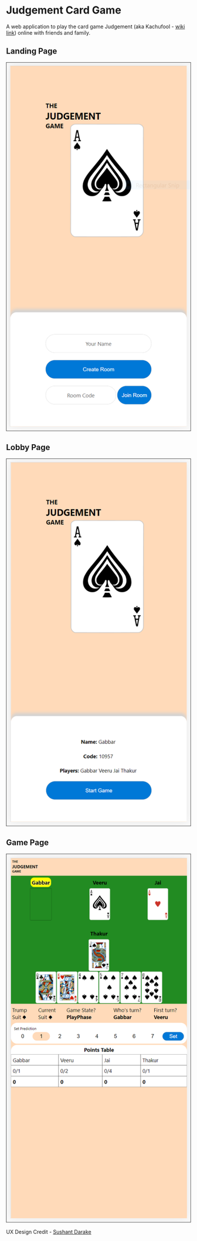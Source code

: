 # Judgement Card Game
A web application to play the card game Judgement (aka Kachufool - [wiki link](https://en.wikipedia.org/wiki/Kachufool)) online with friends and family.

## Landing Page
![LandingPage](https://github.com/nikpan/judgement-game/blob/master/LandingPage.PNG?raw=true)
## Lobby Page
![LobbyPage](https://github.com/nikpan/judgement-game/blob/master/LobbyPage.PNG?raw=true)
## Game Page
![GamePage](https://github.com/nikpan/judgement-game/blob/master/GamePage.PNG?raw=true)

UX Design Credit - [Sushant Darake](https://www.behance.net/sushantdarake)
